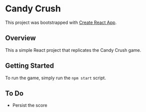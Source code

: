 # Candy Crush

This project was bootstrapped with [Create React App](https://github.com/facebook/create-react-app).

## Overview

This a simple React project that replicates the Candy Crush game.

## Getting Started

To run the game, simply run the `npm start` script.

## To Do

- Persist the score
